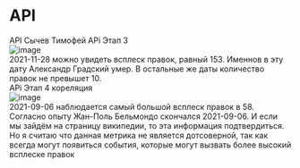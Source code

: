 # API
API Сычев Тимофей
APi Этап 3    
![image](https://user-images.githubusercontent.com/72296553/144707765-cbc44aa0-1d64-460e-af19-67096aa21b15.png)     
2021-11-28 можно увидеть всплеск правок, равный 153. Именнов в эту дату Александр Градский умер. В остальные же даты количество правок не превышет 10.      
APi Этап 4 кореляция    
![image](https://user-images.githubusercontent.com/72296553/144708281-699cf77f-19a0-497e-81b8-99d320659060.png)    
2021-09-06 наблюдается самый большой всплеск правок в 58. Согласно опыту Жан-Поль Бельмондо скончался 2021-09-06. И если мы зайдём на страницу википедии, то эта информация         подтвердиться. Но я считаю что данная метрика не является дотсоверной, так как всегда могут появиться события, которые могут вызвать более высокий всплеске правок    
